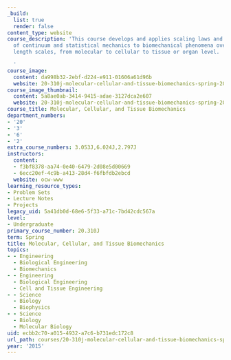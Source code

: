 ```yaml
---
_build:
  list: true
  render: false
content_type: website
course_description: 'This course develops and applies scaling laws and the methods
  of continuum and statistical mechanics to biomechanical phenomena over a range of
  length scales, from molecular to cellular to tissue or organ level.

  '
course_image:
  content: da998b32-2ebf-d224-e911-01606a61d96b
  website: 20-310j-molecular-cellular-and-tissue-biomechanics-spring-2015
course_image_thumbnail:
  content: 5a8ae0ab-3414-9415-adae-3127dca2e607
  website: 20-310j-molecular-cellular-and-tissue-biomechanics-spring-2015
course_title: Molecular, Cellular, and Tissue Biomechanics
department_numbers:
- '20'
- '3'
- '6'
- '2'
extra_course_numbers: 3.053J,6.024J,2.797J
instructors:
  content:
  - f3bf8378-aa74-0e40-6479-2d08e5d00669
  - 6ecc20ef-4c9b-a413-28d4-f6fbfdb2ebcd
  website: ocw-www
learning_resource_types:
- Problem Sets
- Lecture Notes
- Projects
legacy_uid: 5a41db0d-68e6-5f33-a71c-7bd42cdc567a
level:
- Undergraduate
primary_course_number: 20.310J
term: Spring
title: Molecular, Cellular, and Tissue Biomechanics
topics:
- - Engineering
  - Biological Engineering
  - Biomechanics
- - Engineering
  - Biological Engineering
  - Cell and Tissue Engineering
- - Science
  - Biology
  - Biophysics
- - Science
  - Biology
  - Molecular Biology
uid: ecbb2c70-a015-4932-a7c6-b731edc172c8
url_path: courses/20-310j-molecular-cellular-and-tissue-biomechanics-spring-2015
year: '2015'
---
```

